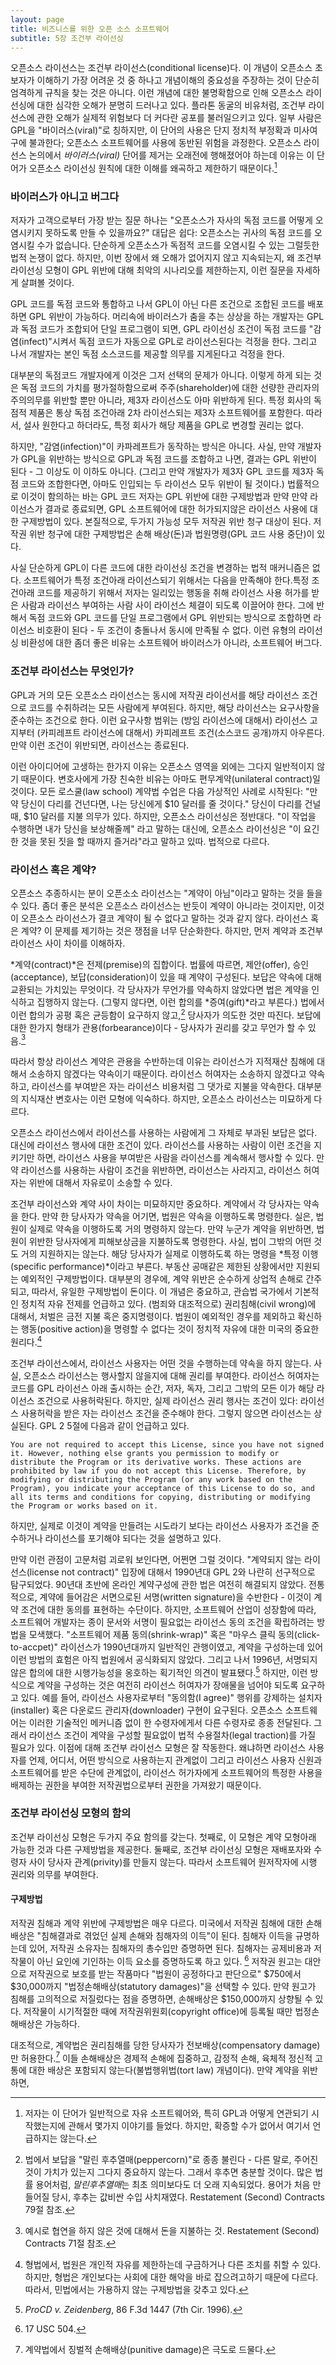 ```yaml
---
layout: page
title: 비즈니스를 위한 오픈 소스 소프트웨어
subtitle: 5장 조건부 라이선싱
---
```


오픈소스 라이선스는 조건부 라이선스(conditional license)다. 이 개념이 오픈소스 초보자가 이해하기 가장 어려운 것 중 하나고 
개념이해의 중요성을 주장하는 것이 단순히 엄격하게 규칙을 찾는 것은 아니다. 이런 개념에 대한 불명확함으로 인해 오픈소스 라이선싱에 대한 심각한 오해가 분명히 드러나고 있다. 플라톤 동굴의 비유처럼, 조건부 라이선스에 관한 오해가 실제적 위험보다 더 커다란 공포를 불러일으키고 있다. 일부 사람은 GPL을 "바이러스(viral)"로 칭하지만, 이 단어의 사용은 단지 정치적 부정확과 미사여구에 불과한다; 오픈소스 소프트웨어를 사용에 동반된 위험을 과정한다. 오픈소스 라이선스 논의에서 *바이러스(viral)* 단어를 제거는 오래전에 행해졌어야 하는데 이유는 이 단어가 오픈소스 라이선싱 원칙에 대한 이해를 왜곡하고 제한하기 때문이다.[^1]

[^1]: 저자는 이 단어가 일반적으로 자유 소프트웨어와, 특히 GPL과 어떻게 연관되기 시작했는지에 관해서 몇가지 이야기를 들었다. 하지만, 확증할 수가 없어서 여기서 언급하지는 않는다.


### 바이러스가 아니고 버그다

저자가 고객으로부터 가장 받는 질문 하나는 "오픈소스가 자사의 독점 코드를 어떻게 오염시키지 못하도록 만들 수 있을까요?" 대답은 쉽다: 오픈소스는 귀사의 독점 코드를 오염시킬 수가 없습니다. 단순하게 오픈소스가 독점적 코드를 오염시킬 수 있는 그럴듯한 법적 논쟁이 없다. 하지만, 이번 장에서 왜 오해가 없어지지 않고 지속되는지, 왜 조건부 라이선싱 모형이 GPL 위반에 대해 최악의 시나리오를 제한하는지, 이런 질문을 자세하게 살펴볼 것이다. 

GPL 코드를 독점 코드와 통합하고 나서 GPL이 아닌 다른 조건으로 조합된 코드를 배포하면 GPL 위반이 가능하다. 머리속에 바이러스가 춤을 추는 상상을 하는 개발자는 GPL과 독점 코드가 조합되어 단일 프로그램이 되면, GPL 라이선싱 조건이 독점 코드를 "감염(infect)"시켜서 독점 코드가 자동으로 GPL로 라이선스된다는 걱정을 한다. 그리고 나서 개발자는 본인 독점 소스코드를 제공할 의무를 지게된다고 걱정을 한다.

대부분의 독점코드 개발자에게 이것은 그저 선택의 문제가 아니다. 이렇게 하게 되는 것은 독점 코드의 가치를 평가절하함으로써 주주(shareholder)에 대한 선량한 관리자의 주의의무를 위반할 뿐만 아니라, 제3자 라이선스도 아마 위반하게 된다. 특정 회사의 독점적 제품은 통상 독점 조건아래 2차 라이선스되는 제3자 소프트웨어를 포함한다. 따라서, 설사 원한다고 하더라도, 특정 회사가 해당 제품을 GPL로 변경할 권리는 없다.

하지만, "감염(infection)"이 카파레프트가 동작하는 방식은 아니다. 사실, 만약 개발자가 GPL을 위반하는 방식으로 GPL과 독점 코드를 조합하고 나면, 결과는 GPL 위반이 된다 - 그 이상도 이 이하도 아니다. (그리고 만약 개발자가 제3자 GPL 코드를 제3자 독점 코드와 조합한다면, 아마도 인입되는 두 라이선스 모두 위반이 될 것이다.) 법률적으로 이것이 함의하는 바는 GPL 코드 저자는 GPL 위반에 대한 구제방법과 만약 만약 라이선스가 결과로 종료되면, GPL 소프트웨어에 대한 허가되지않은 라이선스 사용에 대한 구제방법이 있다. 본질적으로, 두가지 가능성 모두 저작권 위반 청구 대상이 된다. 저작권 위반 청구에 대한 구제방법은 손해 배상(돈)과 법원명령(GPL 코드 사용 중단)이 있다.

사실 단순하게 GPL이 다른 코드에 대한 라이선싱 조건을 변경하는 법적 매커니즘은 없다. 소프트웨어가 특정 조건아래 라이선스되기 위해서는 다음을 만족해야 한다.특정 조건아래 코드를 제공하기 위해서 저자는 일리있는 행동을 취해 라이선스 사용 허가를 받은 사람과 라이선스 부여하는 사람 사이 라이선스 체결이 되도록 이끌어야 한다. 그에 반해서 독점 코드와 GPL 코드를 단일 프로그램에서 GPL 위반되는 방식으로 조합하면 라이선스 비호환이 된다 - 두 조건이 충돌나서 동시에 만족될 수 없다. 이런 유형의 라이선싱 비환성에 대한 좀더 좋은 비유는 소프트웨어 바이러스가 아니라, 소프트웨어 버그다.  

### 조건부 라이선스는 무엇인가?

GPL과 거의 모든 오픈소스 라이선스는 동시에 저작권 라이선서를 해당 라이선스 조건으로 코드를 수취하려는 모든 사람에게 부여된다. 하지만, 해당 라이선스는 요구사항을 준수하는 조건으로 한다. 이런 요구사항 범위는 (방임 라이선스에 대해서) 라이선스 고지부터 (카피레프트 라이선스에 대해서) 카피레프트 조건(소스코드 공개)까지 아우른다. 만약 이런 조건이 위반되면, 라이선스는 종료된다.

이런 아이디어에 고생하는 한가지 이유는 오픈소스 영역을 외에는 그다지 일반적이지 않기 때문이다. 변호사에게 가장 친숙한 비유는 아마도 편무계약(unilateral contract)일 것이다. 모든 로스쿨(law school) 계약법 수업은 다음 가상적인 사례로 시작된다: "만약 당신이 다리를 건넌다면, 나는 당신에게 $10 달러를 줄 것이다." 당신이 다리를 건널 때, $10 달러를 지불 의무가 있다. 하지만, 오픈소스 라이선싱은 정반대다. "이 작업을 수행하면 내가 당신을 보상해줄께" 라고 말하는 대신에, 오픈소스 라이선싱은 "이 요긴한 것을 못된 짓을 할 때까지 즐거라"라고 말하고 있따. 법적으로 다르다.

### 라이선스 혹은 계약?


오픈소스 추종하시는 분이 오픈소소 라이선스는 "계약이 아님"이라고 말하는 것을 들을 수 있다. 좀더 좋은 분석은 오픈소스 라이선스는 반듯이 계약이 아니라는 것이지만, 이것이 오픈소스 라이선스가 결코 계약이 될 수 없다고 말하는 것과 같지 않다. 라이선스 혹은 계약? 이 문제를 제기하는 것은 쟁점을 너무 단순화한다. 하지만, 먼저 계약과 조건부 라이선스 사이 차이를 이해하자.

*계약(contract)*은 전제(premise)의 집합이다. 법률에 따르면, 제안(offer), 승인(acceptance), 보답(consideration)이 있을 때 계약이 구성된다. 보답은 약속에 대해 교환되는 가치있는 무엇이다. 각 당사자가 무언가를 약속하지 않았다면 법은 계약을 인식하고 집행하지 않는다. (그렇지 않다면, 이런 합의를 *증여(gift)*라고 부른다.) 법에서 이런 합의가 공평 혹은 균등함이 요구하지 않고,[^2] 당사자가 의도한 것만 따진다. 보답에 대한 한가지 형태가 관용(forbearance)이다 - 당사자가 권리를 갖고 무언가 할 수 있음.[^3]

[^2]: 법에서 보답을 "말린 후추열매(peppercorn)"로 종종 불린다 - 다른 말로, 주어진 것이 가치가 있는지 그다지 중요하지 않는다. 그래서 후추면 충분할 것이다. 많은 법률 용어처럼, *말린후추열매*는 최초 의미보다도 더 오래 지속되었다. 용어가 처음 만들어질 당시, 후추는 값비싼 수입 사치재였다. Restatement (Second) Contracts 79절 참조.

[^3]: 예시로 협연을 하지 않은 것에 대해서 돈을 지불하는 것. Restatement (Second) Contracts 71절 참조.

따라서 항상 라이선스 계약은 관용을 수반하는데 이유는 라이선스가 지적재산 침해에 대해서 소송하지 않겠다는 약속이기 때문이다. 라이선스 허여자는 소송하지 않겠다고 약속하고, 라이선스를 부여받은 자는 라이선스 비용처럼 그 댓가로 지불을 약속한다. 대부분의 지식재산 변호사는 이런 모형에 익숙하다. 하지만, 오픈소스 라이선스는 미묘하게 다르다.

오픈소스 라이선스에서 라이선스를 사용하는 사람에게 그 자체로 부과된 보답은 없다. 대신에 라이선스 행사에 대한 조건이 있다. 라이선스를 사용하는 사람이 이런 조건을 지키기만 하면, 라이선스 사용을 부여받은 사람을 라이선스를 계속해서 행사할 수 있다. 만약 라이선스를 사용하는 사람이 조건을 위반하면, 라이선스는 사라지고, 라이선스 허여자는 위반에 대해서 자유로이 소송할 수 있다.

조건부 라이선스와 계약 사이 차이는 미묘하지만 중요하다. 계약에서 각 당사자는 약속을 한다. 만약 한 당사자가 약속을 어기면, 법원은 약속을 이행하도록 명령한다. 실은, 법원이 실제로 약속을 이행하도록 거의 명령하지 않는다. 만약 누군가 계약을 위반하면, 법원이 위반한 당사자에게 피해보상금을 지불하도록 명령한다. 사실, 법이 그밖의 어떤 것도 거의 지원하지는 않는다. 해당 당사자가 실제로 이행하도록 하는 명령을 *특정 이행(specific performance)*이라고 부른다. 부동산 공매같은 제한된 상황에서만 지원되는 예외적인 구제방법이다. 대부분의 경우에, 계약 위반은 순수하게 상업적 손해로 간주되고, 따라서, 유일한 구제방법이 돈이다. 이 개념은 중요하고, 관습법 국가에서 기본적인 정치적 자유 전제를 언급하고 있다. (범죄와 대조적으로) 권리침해(civil wrong)에 대해서, 처벌은 금전 지불 혹은 중지명령이다. 법원이 예외적인 경우를 제외하고 확신하는 행동(positive action)을 명령할 수 없다는 것이 정치적 자유에 대한 미국의 중요한 원리다.[^4]

[^4]: 형법에서, 법원은 개인적 자유를 제한하는데 구금하거나 다른 조치를 취할 수 있다. 하지만, 형법은 개인보다는 사회에 대한 해악을 바로 잡으려고하기 때문에 다르다. 따라서, 민법에서는 가용하지 않는 구제방법을 갖추고 있다.

조건부 라이선스에서, 라이선스 사용자는 어떤 것을 수행하는데 약속을 하지 않는다. 사실, 오픈소스 라이선스는 행사할지 않을지에 대해 권리를 부여한다. 라이선스 허여자는 코드를 GPL 라이선스 아래 출시하는 순간, 저자, 독자, 그리고 그밖의 모든 이가 해당 라이선스 조건으로 사용허락된다. 하지만, 실제 라이선스 권리 행사는 조건이 있다: 라이선스 사용허락을 받은 자는 라이선스 조건을 준수해야 한다. 그렇지 않으면 라이선스는 상실된다. GPL 2 5절에 다음과 같이 언급하고 있다.

~~~ {.python}
You are not required to accept this License, since you have not signed it. However, nothing else grants you permission to modify or distribute the Program or its derivative works. These actions are prohibited by law if you do not accept this License. Therefore, by modifying or distributing the Program (or any work based on the Program), you indicate your acceptance of this License to do so, and all its terms and conditions for copying, distributing or modifying the Program or works based on it. 
~~~

하지만, 실제로 이것이 계약을 만들려는 시도라기 보다는 라이선스 사용자가 조건을 준수하거나 라이선스를 포기해야 되다는 것을 설명하고 있다.

만약 이런 관점이 고문처럼 괴로워 보인다면, 어쩐면 그럴 것이다. "계약되지 않는 라이선스(license not contract)" 입장에 대해서 1990년대 GPL 2와 나란히 선구적으로 탐구되었다. 90년대 초반에 온라인 계약구성에 관한 법은 여전히 해결되지 않았다. 전통적으로, 계약에 들어감은 서면으로된 서명(written signature)을 수반한다 - 이것이 계약 조건에 대한 동의를 표현하는 수단이다. 하지만, 소프트웨어 산업이 성장함에 따라, 소프트웨어 개발자는 종이 문서와 서명이 필요없는 라이선스 동의 조건을 확립하려는 방법을 모색했다. "소프트웨어 제품 동의(shrink-wrap)" 혹은 "마우스 클릭 동의(click-to-accpet)" 라이선스가 1990년대까지 일반적인 관행이였고, 계약을 구성하는데 있어 이런 방법의 효험은 아직 법원에서 공식화되지 않았다. 그리고 나서 1996년, 서명되지 않은 합의에 대한 시행가능성을 옹호하는 획기적인 의견이 발표됐다.[^5] 하지만, 이런 방식으로 계약을 구성하는 것은 여전히 라이선스 허여자가 장애물을 넘어야 되도록 요구하고 있다. 예를 들어, 라이선스 사용자로부터 "동의함(I agree)" 행위를 강제하는 설치자(installer) 혹은 다운로드 관리자(downloader) 구현이 요구된다. 오픈소스 소프트웨어는 이러한 기술적인 메커니즘 없이 한 수령자에게서 다른 수령자로 종종 전달된다. 그래서 라이선스 조건이 계약을 구성할 필요없이 법적 수용절차(legal traction)를 가질 필요가 있다. 이점에 대해 조건부 라이선스 모형은 잘 작동한다. 왜냐하면 라이선스 사용자를 언제, 어디서, 어떤 방식으로 사용하는지 관계없이 그리고 라이선스 사용자 신원과 소프트웨어를 받은 수단에 관계없이, 라이선스 허가자에게 소프트웨어의 특정한 사용을 배제하는 권한을 부여한 저작권법으로부터 권한을 가져왔기 때문이다.


[^5]: *ProCD v. Zeidenberg*, 86 F.3d 1447 (7th Cir. 1996).

### 조건부 라이선싱 모형의 함의

조건부 라이선싱 모형은 두가지 주요 함의를 갖는다. 첫째로, 이 모형은 계약 모형아래 가능한 것과 다른 구제방법을 제공한다. 둘째로, 조건부 라이선싱 모형은 재배포자와 수령자 사이 당사자 관계(privity)를 만들지 않는다. 따라서 소프트웨어 원저작자에 시행 권리와 의무를 부여한다. 

#### 구제방법

저작권 침해과 계약 위반에 구제방법은 매우 다르다. 미국에서 저작권 침해에 대한 손해배상은 "침해결과로 겪었던 실제 손해와 침해자의 이득"이 된다. 침해자 이득을 규명하는데 있어, 저작권 소유자는 침해자의 총수입만 증명하면 된다. 침해자는 공제비용과 저작물이 아닌 요인에 기인하는 이득 요소를 증명하도록 하고 있다. [^6] 저작권 원고는 대안으로 저작권으로 보호를 받는 작품마다 "법원이 공정하다고 판단으로" $750에서 $30,000까지 "법정손해배상(statutory damages)"을 선택할 수 있다. 만약 원고가 침해를 고의적으로 저질렀다는 점을 증명하면, 손해배상은 $150,000까지 상향될 수 있다. 저작물이 시기적절한 때에 저작권위원회(copyright office)에 등록될 때만 법정손해배상은 가능하다.

[^6]: 17 USC 504.

대조적으로, 계약법은 권리침해를 당한 당사자가 전보배상(compensatory damage)만 허용한다.[^7]
이들 손해배상은 경제적 손해에 집중하고, 감정적 손해, 육체적 정신적 고통에 대한 배상은 포함되지 않는다(불법행위법(tort law) 개념이다). 만약 계약을 위반하면, 


[^7]: 계약법에서 징벌적 손해배상(punitive damage)은 극도로 드물다.